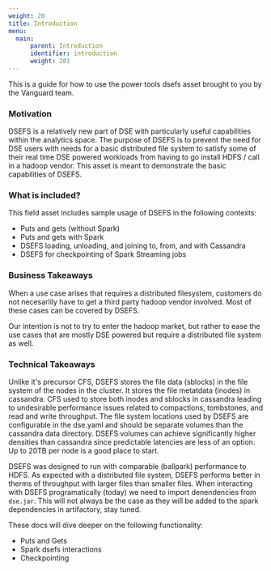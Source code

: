 ```yaml
---
weight: 20
title: Introduction
menu:
  main:
      parent: Introduction 
      identifier: introduction
      weight: 201
---
```


This is a guide for how to use the power tools dsefs asset brought to you by the Vanguard team.

### Motivation

DSEFS is a relatively new part of DSE with particularly useful capabilities within the analytics space. The purpose of DSEFS is to prevent the need for DSE users with needs for a basic distributed file system to satisfy some of their real time DSE powered workloads from having to go install HDFS / call in a hadoop vendor. This asset is meant to demonstrate the basic capabilities of DSEFS.

### What is included?

This field asset includes sample usage of DSEFS in the following contexts:

* Puts and gets (without Spark)
* Puts and gets with Spark
* DSEFS loading, unloading, and joining to, from, and with Cassandra
* DSEFS for checkpointing of Spark Streaming jobs

### Business Takeaways

When a use case arises that requires a distributed filesystem, customers do not necesarlily have to get a third party hadoop vendor involved. Most of these cases can be covered by DSEFS.

Our intention is not to try to enter the hadoop market, but rather to ease the use cases that are mostly DSE powered but require a distributed file system as well.

### Technical Takeaways

Unlike it's precursor CFS, DSEFS stores the file data (sblocks) in the file system of the nodes in the cluster. It stores the file metatdata (inodes) in cassandra. CFS used to store both inodes and sblocks in cassandra leading to undesirable performance issues related to compactions, tombstones, and read and write throughput. The file system locations used by DSEFS are configurable in the dse.yaml and should be separate volumes than the cassandra data directory. DSEFS volumes can achieve significantly higher densities than cassandra since predictable latencies are less of an option. Up to 20TB per node is a good place to start.

DSEFS was designed to run with comparable (ballpark) performance to HDFS. As expected with a distributed file system, DSEFS performs better in therms of throughput with larger files than smaller files. When interacting with DSEFS programatically (today) we need to import denendencies from `dse.jar`. This will not always be the case as they will be added to the spark dependencies in artifactory, stay tuned.

These docs will dive deeper on the following functionality:

- Puts and Gets
- Spark dsefs interactions
- Checkpointing
